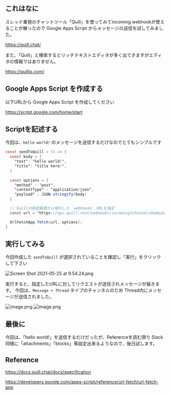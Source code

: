 <!--
title:   Google Apps Script を使って Quill に「hello world!」を送信する
tags:    GoogleAppsScript,HelloWorld,QuillChat,incoming-webhook
id:      97eeaeb0ce8dfbd72157
private: false
-->
## これはなに
スレッド重視のチャットツール「Quill」を使ってみてincoming webhookが使えることが解ったので Google Apps Script からメッセージの送信を試してみました。

https://quill.chat/

また、「Quill」と検索するとリッチテキストエディタが多く出てきますがエディタの情報ではありません。

https://quilljs.com/

## Google Apps Script を作成する

以下URLから Google Apps Script を作成してください

https://script.google.com/home/start

## Scriptを記述する

今回は、`hello world!` のメッセージを送信するだけなのでとてもシンプルです


```typescript:code.gs
const sendToQuill = () => {
  const body = {
    "text": "hello world!",
    "title": "title here!",
  }
  
  const options = {
    "method" : "post",
    "contentType" : "application/json",
    "payload" : JSON.stringify(body)
  }

  // Quillの設定画面から発行した `webhooks` URLを指定
  const url = "https://api.quill.chat/webhooks/incoming?channel=dummy&webhook=dummy&nonce=dummy"

  UrlFetchApp.fetch(url, options);
}
```

## 実行してみる

今回作成した `sendToQuill` が選択されていることを確認し「実行」をクリックして下さい

![Screen Shot 2021-05-25 at 9.54.24.png](https://qiita-image-store.s3.ap-northeast-1.amazonaws.com/0/55950/1d430b6b-f13d-3fa6-2465-2d168cf986ad.png)

実行すると、指定したURLに対してリクエストが送信されメッセージが届きます。
今回は、`Message + Thread` タイプのチャンネルのため Thread内にメッセージが送信されました。

![image.png](https://qiita-image-store.s3.ap-northeast-1.amazonaws.com/0/55950/2d16ed72-40f3-3581-b4a3-21eb4aa47df4.png)
![image.png](https://qiita-image-store.s3.ap-northeast-1.amazonaws.com/0/55950/2ed4150b-cc91-b9e5-cdb4-3d4efc520ed2.png)


## 最後に

今回は、「hello world!」を送信するだけだったが、Referenceを読む限り Slack 同様に「attachments」「blocks」等設定出来るようなので、後日試します。

## Reference

https://docs.quill.chat/docs/specification

https://developers.google.com/apps-script/reference/url-fetch/url-fetch-app